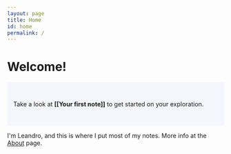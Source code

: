```yaml
---
layout: page
title: Home
id: home
permalink: /
---
```


# Welcome! 

<p style="padding: 3em 1em; background: #f5f7ff; border-radius: 4px;">
  Take a look at <span style="font-weight: bold">[[Your first note]]</span> to get started on your exploration.
</p>

I'm Leandro, and this is where I put most of my notes. More info at the <a class="internal-link" href="/about">About</a> page.

<style>
  .wrapper {
    max-width: 46em;
  }
</style>
